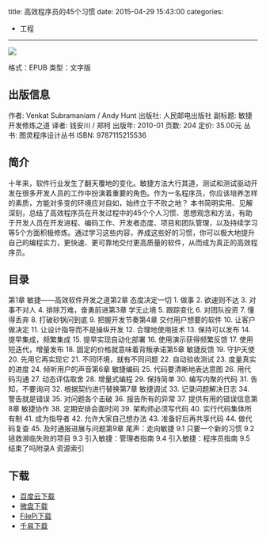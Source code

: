 title: 高效程序员的45个习惯
date: 2015-04-29 15:43:00
categories:
  - 工程
---

![](http://img5.douban.com/lpic/s4073509.jpg)

格式：EPUB
类型：文字版

<!--more-->

## 出版信息 ##

作者: Venkat Subramaniam / Andy Hunt 
出版社: 人民邮电出版社
副标题: 敏捷开发修炼之道
译者: 钱安川 / 郑柯 
出版年: 2010-01
页数: 204
定价: 35.00元
丛书: 图灵程序设计丛书
ISBN: 9787115215536

## 简介 ##

十年来，软件行业发生了翻天覆地的变化。敏捷方法大行其道，测试和测试驱动开发在很多开发人员的工作中扮演着重要的角色。作为一名程序员，你应该培养怎样的素质，方能对多变的环境应对自如，始终立于不败之地？
本书简明实用、见解深刻，总结了高效程序员在开发过程中的45个个人习惯、思想观念和方法，有助于开发人员在开发进程、编码工作、开发者态度、项目和团队管理，以及持续学习等5个方面积极修炼。通过学习这些内容，养成这些好的习惯，你可以极大地提升自己的编程实力，更快速、更可靠地交付更高质量的软件，从而成为真正的高效程序员。

## 目录 ##

第1章 敏捷——高效软件开发之道第2章 态度决定一切 1. 做事 2. 欲速则不达 3. 对事不对人 4. 排除万难，奋勇前进第3章 学无止境 5. 跟踪变化 6. 对团队投资 7. 懂得丢弃 8. 打破砂锅问到底 9. 把握开发节奏第4章 交付用户想要的软件 10. 让客户做决定 11. 让设计指导而不是操纵开发 12. 合理地使用技术 13. 保持可以发布 14. 提早集成，频繁集成 15. 提早实现自动化部署 16. 使用演示获得频繁反馈 17. 使用短迭代，增量发布 18. 固定的价格就意味着背叛承诺第5章 敏捷反馈 19. 守护天使 20. 先用它再实现它 21. 不同环境，就有不同问题 22. 自动验收测试 23. 度量真实的进度 24. 倾听用户的声音第6章 敏捷编码 25. 代码要清晰地表达意图 26. 用代码沟通 27. 动态评估取舍 28. 增量式编程 29. 保持简单 30. 编写内聚的代码 31. 告知，不要询问 32. 根据契约进行替换第7章 敏捷调试 33. 记录问题解决日志 34. 警告就是错误 35. 对问题各个击破 36. 报告所有的异常 37. 提供有用的错误信息第8章 敏捷协作 38. 定期安排会面时间 39. 架构师必须写代码 40. 实行代码集体所有制 41. 成为指导者 42. 允许大家自己想办法 43. 准备好后再共享代码 44. 做代码复查 45. 及时通报进展与问题第9章 尾声：走向敏捷 9.1 只要一个新的习惯 9.2 拯救濒临失败的项目 9.3 引入敏捷：管理者指南 9.4 引入敏捷：程序员指南 9.5 结束了吗附录A 资源索引

## 下载 ##

* [百度云下载](http://pan.baidu.com/s/1ntHsYbn)
* [微盘下载](http://vdisk.weibo.com/s/aADaW4YROzSYM)
* [FilePi下载](http://filepi.com/i/ljabM82)
* [千易下载](http://1000eb.com/1ggej)
